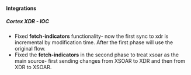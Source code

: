 
#### Integrations

##### Cortex XDR - IOC

- Fixed **fetch-indicators** functionality- now the first sync to xdr is incremental by modification time. After the first phase will use the original flow.
- Fixed the **fetch-indicators** in the second phase to treat xsoar as the main source- first sending changes from XSOAR to XDR and then from XDR to XSOAR. 
